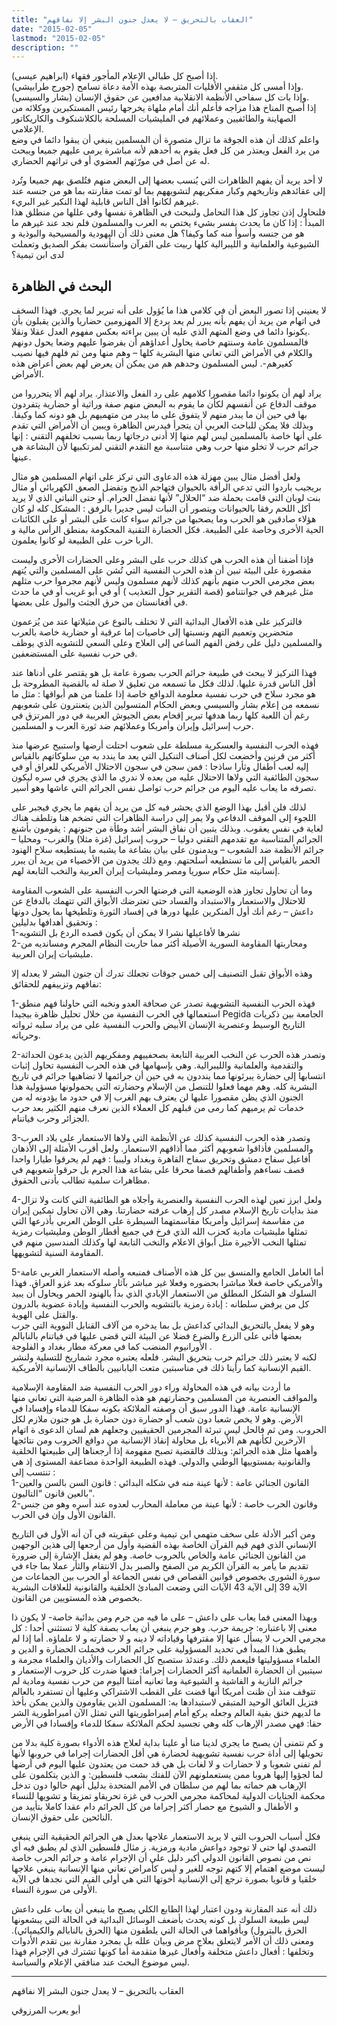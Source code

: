 ```yaml
---
title: "العقاب بالتحريق – لا يعدل جنون البشر إلا نفاقهم"
date: "2015-02-05"
lastmod: "2015-02-05"
description: ""
---
```

  
إذا أصبح كل طبالي الإعلام المأجور فقهاء (ابراهيم عيسى).  
وإذا أمسى كل مثقفي الأقليات المتربصة بهذه الأمة دعاة تسامح (جورج طرابيشي).  
وإذا بات كل سفاحي الأنظمة الانقلابية مدافعين عن حقوق الإنسان (بشار والسيسي).  
إذا أصبح المناخ هذا مزاجه فأعلم أنك أمام ملهاة يخرجها رئيس المستكبرين ووكلائه من الصهاينة والطائفيين وعملائهم في المليشيات المسلحة بالكلاشنكوف والكاريكاتور الإعلامي.  
واعلم كذلك أن هذه الجوقة ما تزال متصورة أن المسلمين ينبغي أن يبقوا دائما في وضع من يرد الفعل ويعتذر من كل فعل يقوم به أحدهم لأنه مباشرة يرمى عليهم جميعا ويبحث له عن أصل في مورّثهم العضوي أو في تراثهم الحضاري.

لا أحد يريد أن يفهم الظاهرات التي يُنسب بعضها إلى البعض منهم فتُلصق بهم جميعا وتُرد إلى عقائدهم وتاريخهم وكبار مفكريهم لتشويههم بما لو تمت مقارنته بما هو من جنسه عند غيرهم لكانوا أقل الناس قابلية لهذا النكير غير البريء.  
فلنحاول إذن تجاوز كل هذا التحامل ولنبحث في الظاهرة نفسها وفي عللها من منطلق هذا المبدأ : إذا كان ما يحدث يفسر بشيء يختص به العرب والمسلمون فلم نجد عند غيرهم ما هو من جنسه وأسوأ منه كما وكيفا؟ هل معنى ذلك أن اليهودية والمسيحية والبوذية و الشيوعية والعلمانية و الليبرالية كلها ربيت على القرآن واستأنست بفكر الصديق وتعملت لدى ابن تيمية؟

## البحث في الظاهرة

لا يعنيني إذا تصور البعض أن في كلامي هذا ما يُؤول على أنه تبرير لما يجري. فهذا السخف في اتهام من يريد أن يفهم بأنه يبرر لم يعد يردع إلا المهزومين حضاريا والذين يقبلون بأن يكونوا دائما في وضع المتهم الذي عليه أن يبين براءته بعكس مفهوم العدل عقلا ونقلا.  
فالمسلمون عامة وسنتهم خاصة يحاول أعداؤهم أن يفرضوا عليهم وضعا يحول دونهم والكلام في الأمراض التي تعاني منها البشرية كلها – وهم منها ومن ثم فلهم فيها نصيب كغيرهم-. ليس المسلمون وحدهم هم من يمكن أن يعرض لهم بعض أعراض هذه الأمراض.

يراد لهم أن يكونوا دائما مقصورا كلامهم على رد الفعل والاعتذار. يراد لهم ألا يتحرروا من موقف الدفاع عن أنفسهم لكأن ما يقوم به البعض منهم صفة وراثية أو حضارية يتفردون بها في حين أن ما يبدر منهم لا يتفوق على ما يبدر من متهميهم بل هو دونه كما وكيفا. وبذلك فلا يمكن للباحث العربي أن يتجرأ فيدرس الظاهرة ويبين أن الأمراض التي تقدم على أنها خاصة بالمسلمين ليس لهم منها إلا أدنى درجاتها ربما بسبب تخلفهم التقني : إنها جرائم حرب لا تخلو منها حرب وهي متناسبة مع التقدم التقني لمرتكبيها لأن البشاعة هي عينها.

ولعل أفضل مثال يبين مهزلة هذه الدعاوى التي تركز على اتهام المسلمين هو مثال بريجيب باردوا التي تدعي الرأفة بالحيوان فتهاجم الذبح وتفضل الصعق الكهربائي أو مثال بنت لوبان التي قامت بحملة ضد “الحلال” لأنها تفضل الحرام. أو حتى النباتي الذي لا يريد أكل اللحم رفقا بالحيوانات ويتصور أن النبات ليس جديرا بالرفق : المشكل كله لو كان هؤلاء صادقين هو الحرب وما يصحبها من جرائم سواء كانت على البشر أو على الكائنات الحية الأخرى وخاصة على الطبيعة. فكل الحضارة التقنية المحكومة بمنطق الرأس مالية و الربا حرب على الطبيعة لو كانوا يعلمون.

فإذا أضفنا أن هذه الحرب هي كذلك حرب على البشر وعلى الحضارات الأخرى وليست مقصورة على البيئة تبين أن هذه الحرب النفسية التي تُشن على المسلمين والتي يُتهم بعض مجرمي الحرب منهم بأنهم كذلك لأنهم مسلمون وليس لأنهم مجرموا حرب مثلهم مثل غيرهم في جوانتنامو (قصة التقرير حول التعذيب ) أو في أبو غريب أو في ما حدث في أفغانستان من حرق الجثث والبول على بعضها.

فالتركيز على هذه الأفعال البدائية التي لا تختلف بالنوع عن مثيلاتها عند من يُزعمون متحضرين وتعميم التهم ونسبتها إلى خاصيات إما عرقية أو حضارية خاصة بالعرب والمسلمين دليل على رفض الفهم الساعي إلى العلاج وعلى السعي للتشويه الذي يوظف في حرب نفسية على المستضعفين.

فهذا التركيز لا يبحث في طبيعة جرائم الحرب بصورة عامة بل هو يقتصر على أدناها عند أقل الناس قدرة عليها. لذلك فكل ما تسمعه من تعليق لا صلة له بالقضية المطروحة بل هو مجرد سلاح في حرب نفسية معلومة الدوافع خاصة إذا علمنا من هم أبواقها : مثل ما نسمعه من إعلام بشار والسيسي وبعض الحكام المتسولين الذين يتعنترون على شعوبهم رغم أن اللعبة كلها ربما هدفها تبرير إقحام بعض الجيوش العربية في دور المرتزق في حرب إسرائيل وإيران وأمريكا وعملائهم ضد ثورة العرب و المسلمين.

فهذه الحرب النفسية والعسكرية مسلطة على شعوب احتلت أرضها واستبيح عرضها منذ أكثر من قرنين وأخضعت لكل أصناف التنكيل التي يعد ما يندد به من سلوكاتهم بالقياس إليه لعب أطفال وثأرا ساذجا : فمن سجن في سجون الاحتلال الأمريكي للعراق أو في سجون الطائفية التي ولاها الاحتلال عليه من بعده لا ندري ما الذي يجري في سره ليكون تصرفه ما يعاب عليه اليوم من جرائم حرب تواصل نفس الجرائم التي عاشها وهو أسير.

لذلك فلن أقبل بهذا الوضع الذي يحشر فيه كل من يريد أن يفهم ما يجري فيجبر على اللجوء إلى الموقف الدفاعي ولا يمر إلى دراسة الظاهرات التي تضخم هنا وتلطف هناك لغاية في نفس يعقوب. وبذلك يتبين أن نفاق البشر أشد وطأة من جنونهم : يقومون بأشنع الجرائم المتناسبة مع تقدمهم التقني دوليا – حروب إسرائيل (غزة مثلا) والغرب- ومحليا – جرائم الأنظمة ضد الشعوب – ويدمنون على بيان بشاعة ما يشبه ما يستطيعه سلاح الهنود الحمر بالقياس إلى ما تستطيعه أسلحتهم. ومع ذلك يجدون من الأخصياء من يريد أن يبرر إنسانيته مثل حكام سوريا ومصر ومليشيات إيران العربية والنخب التابعة لهم.

وما أن تحاول تجاوز هذه الوضعية التي فرضتها الحرب النفسية على الشعوب المقاومة للاحتلال والاستعمار والاستبداد والفساد حتى تعترضك الأبواق التي تتهمك بالدفاع عن داعش – رغم أنك أول المنكرين عليها دورها في إفساد الثورة وتلطيخها بما يحول دونها وتحقيق أهدافها بدليلين :  
1-نشرها لأفاعيلها نشرا لا يمكن أن يكون قصده الردع بل التشويه  
2-ومحاربتها المقاومة السورية الأصيلة أكثر مما حاربت النظام المجرم ومسانديه من مليشيات إيران العربية.

وهذه الأبواق تقبل التصنيف إلى خمس جوقات تجعلك تدرك أن جنون البشر لا يعدله إلا نفاقهم وتزييفهم للحقائق:

1-فهذه الحرب النفسية التشويهية تصدر عن صحافة العدو ونخبه التي حاولنا فهم منطق استعمالها في الحرب النفسية من خلال تحليل ظاهرة بيجيدا Pegida الجامعة بين ذكريات التاريخ الوسيط وعنصرية الإنسان الأبيض والحرب النفسية على من يراد سلبه ثرواته وحرياته.

2-وتصدر هذه الحرب عن النخب العربية التابعة بصحفييهم ومفكريهم الذين يدعون الحداثة والتقدمية والعلمانية والليبرالية. وهي بإسهامها في هذه الحرب النفسية تحاول إثبات انتسابها إلى حضارة يبرئونها مما ينددون به في حين أن جرائمها لا تضاهيها جرائم في تاريخ البشرية كله. وهم مهما فعلوا للتنصل من الإسلام وحضارته التي يحمولونها مسؤولية هذا الجنون الذي يظن مقصورا عليها لن يعترف بهم الغرب إلا في حدود ما يؤدونه له من خدمات ثم يرميهم كما رمى من قبلهم كل العملاء الذين نعرف منهم الكثير بعد حرب الجزائر وحرب فياتنام.

3-وتصدر هذه الحرب النفسية كذلك عن الأنظمة التي ولاها الاستعمار على بلاد العرب والمسلمين فأذاقوا شعوبهم أكثر مما أذاقهم الاستعمار. ولعل أقرب الأمثلة إلى الأذهان أفاعيل سفاح دمشق وتحريق سفاح القاهرة وبغداد وليبيا : فهم لم يحرقوا طيارا واحدا قصف نساءهم وأطفالهم قصفا محرقا على بشاعة هذا الجرم بل حرقوا شعوبهم في مظاهرات سلمية تطالب بأدنى الحقوق.

4-ولعل ابرز تعين لهذه الحرب النفسية والعنصرية وأجلاه هو الطائفية التي كانت ولا تزال منذ بدايات تاريخ الإسلام مصدر كل إرهاب عرفته حضارتنا. وهي الآن تحاول تمكين إيران من مقاسمة إسرائيل وأمريكا مقاسمتهما السيطرة على الوطن العربي بأذرعها التي تمثلها مليشيات مادية كحزب الله الذي فرخ في جميع أقطار الوطن ومليشيات رمزية تمثلها النخب الأجيرة مثل أبواق الاعلام والنخب التابعة لها وكذلك المندسين منهم في المقاومة السنية لتشويهها.

5-أما العامل الجامع والمنسق بين كل هذه الأصناف فمنبعه وأصله الاستعمار الغربي عامة والأمريكي خاصة فعلا مباشرا بحضوره وفعلا غير مباشر بآثار سلوكه بعد غزو العراق. فهذا السلوك هو الشكل المطلق من الاستعمار الإبادي الذي بدأ بالهنود الحمر ويحاول أن يبيد كل من يرفض سلطانه : إبادة رمزية بالتشويه والحرب النفسية وإبادة عضوية بالدرون والقتل على الهوية.  
وهو لا يفعل بالتحريق البدائي كداعش بل بما يدخره من آلاف القنابل النووية التي جرب بعضها فأتى على الزرع والضرع فضلا عن البيئة التي قضى عليها في فياتنام بالنابالم الأورانيوم المنضب كما في معركة مطار بغداد و الفلوجة .  
لكنه لا يعتبر ذلك جرائم حرب بتحريق البشر. فلعله يعتبره مجرد شماريخ للتسلية ولنشر القيم الإنسانية كما رأينا ذلك في مناسبتين متعت اليابانيين بألطاف الإنسانية الأمريكية.

ما أردت بيانه في هذه المحاولة وراء دور الحرب النفسية ضد المقاومة الإسلامية والمواقف العنصرية من المسلمين وحضارتهم هو هذه الظاهرة المرضية التي تعاني منها الإنسانية عامة. فهذا الدور سبق أن وصفته الملائكة بكونه سفكا للدماء وإفسادا في الأرض. وهو لا يخص شعبا دون شعب أو حضارة دون حضارة بل هو جنون ملازم لكل الحروب. ومن ثم فالحل ليس تبرئة المجرمين الحقيقيين وجعلهم هم لسان الدعوى ة اتهام الآرخرين لكأنهم هم الأبرياء بل محاولة إنقاذ الإنسانية من دوافع الحروب ومن نتائجها وأهمها مثل هذه الجرائم: وبذلك فالقضية تصبح مفهومة إذا أرجعناها إلى طبيعتها الخلقية والقانونية بمستوييها الوطني والدولي. فهذه الطبيعة الواحدة مضاعفة المستوى إذ هي تنتسب إلى :  
1-القانون الجنائي عامة : لأنها عينة منه في شكله البدائي : قانون السن بالسن والعين بالعين قانون “التاليون”.  
2-وقانون الحرب خاصة : لأنها عينة من معاملة المحارب لعدوه عند أسره وهو من جنس القانون الأول وإن في الحرب.

ومن أكبر الأدلة على سخف متهمي ابن تيمية وعلى عبقريته في آن أنه الأول في التاريخ الإنساني الذي فهم قيم القرآن الخاصة بهذه القضية وأول من أرجعها إلى هذين الوجهين من القانون الجنائي عامة والخاص بالحروب خاصة. وهو لم يغفل الإشارة إلى ضرورة تقديم ما يأمر به القرآن الكريم من الصفح والصبر بدل الانتقام والثأر عملا بما جاء في سورة الشورى بخصوص قوانين القصاص في نفس الجماعة أو الحرب بين الجماعات من الآية 39 إلى الآية 43 الآيات التي وضعت المبادئ الخلقية والقانونية للعلاقات البشرية بخصوص هذه المستويين من القانون.

وبهذا المعنى فما يعاب على داعش – على ما فيه من جرم ومن بدائية خاصة- لا يكون ذا معنى إلا باعتباره: جريمة حرب. وهو جرم ينبغي أن يعاب بصفة كلية لا تستثني أحدا : كل مجرمي الحرب لا يسأل عنها إلا مقترفها وقياداته لا دينه و لا حضارته و لا علماؤه. أما إذا لم يطبق هذا المبدأ في تحديد المسؤولية على جرائم الحرب فحملت الحضارة و الدين و العلماء مسؤوليتها فليعمم ذلك. وعندئذ ستصبح كل الحضارات والأديان والعلماء مجرمة و سيتبين أن الحضارة العلمانية أكثر الحضارات إجراما: فعنها ضدرت كل حروب الإستعمار و جرائم النازية و الفاشية و الشيوعية وما تعانيه أمتنا اليوم من حرب نفسية ومادية لم تتوقف منذ أن ظنت أمريكا أنها قضت على القطب الاشتراكي وعليها أن تستفرد بالعالم فتزيل العائق الوحيد المتبقي لاستبدادها به: المسلمون الذين يقاومون والذين يمكن بأخذ ما لديهم خنق بقية العالم وجعله يركع أمام إمبراطوريتها التي تمثل الآن امبراطورية الشر حقا: فهي مصدر الإرهاب كله وهي تجسيد لحكم الملائكة سفكا للدماء وإفسادا في الأرض

و كم نتمنى أن يصبح ما يجري لدينا منا أو علينا بداية لعلاج هذه الأدواء بصورة كلية بدلا من تحويلها إلى أداة حرب نفسية تشويهية لحضارة هي أقل الحضارات إجراما في حروبها لأنها لم تفني شعوبا و لا حضارات و لا لغات بل هي قد حمت من يعتدون عليها اليوم في أرضها لما لجؤوا إليها هروبا ممن يستعملونهم الآن للفتك بشعب فلسطين: و الذين يتكلمون على الإرهاب هم حماته بما لهم من سلطان في الأمم المتحدة بدليل أنهم حالوا دون تدخل محكمة الجنايات الدولية لمحاكمة مجرمي الحرب في غزة تحريقاو تمزيقا و تشويها للنساء و الأطفال و الشيوخ مع حصار أكثر إجراما من كل الجرائم دام عقدا كاملا بتأييد من النائحين على حقوق الإنسان.

فكل أسباب الحروب التي لا يريد الاستعمار علاجها بعدل هي الجرائم الحقيقية التي ينبغي التصدي لها حتى لا توجود دواعش مادية ورمزية. ز مثال فلسطين الذي لم يطبق فيه أي نص من نصوص القانون الدولي أكبر دليل على أن الإجرام عامة و جرائم الحرب خاصة ليست موضع اهتمام إلا كتهم توجه للغير و ليس كأمراض تعاني منها الإنسانية ينبغي علاجها خلقيا و قانويا بصورة ترجع إلى الإنسانية أخوتها التي هي أولى القيم التي نجدها في الآية الأولى من سورة النساء.

ذلك أنه عند المقارنة ودون اعتبار لهذا الطابع الكلي يصبح ما ينبغي أن يعاب على داعش ليس طبيعة السلوك بل كونه يحدث بأضعف الوسائل البدائية في الحالة التي يبشعونها الحرق بالبترول) وبأقواهما في الحالة التي يلطفون منها (الحرق بالنابالم والكيميائي). ومعنى ذلك أن الأمر لايتعلق بعلاج مرض وبيان علله بل بمجرد مقارنة بين تقدم الأدوات وتخلفها : أفعال داعش متخلفة وأفعال غيرها متقدمة أما كونها تشترك في الإجرام فهذا ليس موضوع البحث عند منافقي الإعلام والسياسة.

---

العقاب بالتحريق – لا يعدل جنون البشر إلا نفاقهم

أبو يعرب المرزوقي

###